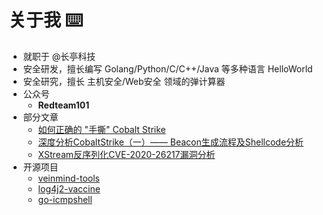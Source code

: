 # 关于我  ⌨️ 
- 就职于 @长亭科技
- 安全研发，擅长编写 Golang/Python/C/C++/Java 等多种语言 HelloWorld
- 安全研究，擅长 主机安全/Web安全 领域的弹计算器
- 公众号
  - **Redteam101**
- 部分文章
  - [如何正确的 "手撕" Cobalt Strike](https://mp.weixin.qq.com/s/_gSPWVb1b-xuvhU6ynmw0Q)
  - [深度分析CobaltStrike（一）—— Beacon生成流程及Shellcode分析](https://www.anquanke.com/post/id/237127)
  - [XStream反序列化CVE-2020-26217漏洞分析](https://www.anquanke.com/post/id/222830)
- 开源项目
  - [veinmind-tools](https://github.com/chaitin/veinmind-tools)
  - [log4j2-vaccine](https://github.com/chaitin/log4j2-vaccine)
  - [go-icmpshell](https://github.com/d1nfinite/go-icmpshell)
